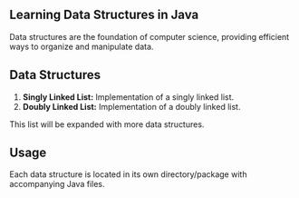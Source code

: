 ## Learning Data Structures in Java

Data structures are the foundation of computer science, providing efficient ways to organize and manipulate data.

## Data Structures

1. **Singly Linked List:** Implementation of a singly linked list.
1. **Doubly Linked List:** Implementation of a doubly linked list.

This list will be expanded with more data structures.

## Usage

Each data structure is located in its own directory/package with accompanying Java files.
